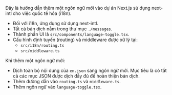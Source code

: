 Đây là hướng dẫn thêm một ngôn ngữ mới vào dự án Next.js sử dụng next-intl cho việc quốc tế hóa (i18n).

- Đối với i18n, ứng dụng sử dụng next-intl.
- Tất cả bản dịch nằm trong thư mục `./messages`.
- Thành phần UI là `src/components/language-toggle.tsx`.
- Cấu hình định tuyến (routing) và middleware được xử lý tại:
  - `src/i18n/routing.ts`
  - `src/middleware.ts`

Khi thêm một ngôn ngữ mới:

- Dịch toàn bộ nội dung của `en.json` sang ngôn ngữ mới. Mục tiêu là có tất cả các mục JSON được dịch đầy đủ để hoàn thiện bản dịch.
- Thêm đường dẫn vào `routing.ts` và `middleware.ts`.
- Thêm ngôn ngữ vào `language-toggle.tsx`.